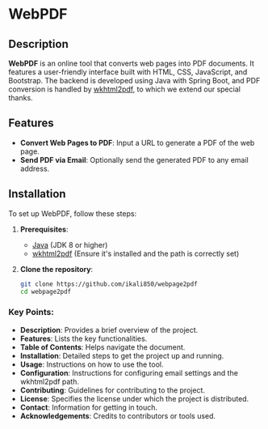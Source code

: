 # WebPDF

## Description

**WebPDF** is an online tool that converts web pages into PDF documents. It features a user-friendly interface built with HTML, CSS, JavaScript, and Bootstrap. The backend is developed using Java with Spring Boot, and PDF conversion is handled by [wkhtml2pdf](https://wkhtmltopdf.org), to which we extend our special thanks.

## Features

- **Convert Web Pages to PDF**: Input a URL to generate a PDF of the web page.
- **Send PDF via Email**: Optionally send the generated PDF to any email address.
## Installation

To set up WebPDF, follow these steps:

1. **Prerequisites**:
   - [Java](https://www.oracle.com/java/technologies/javase-downloads.html) (JDK 8 or higher)
   - [wkhtml2pdf](https://wkhtmltopdf.org/downloads.html) (Ensure it's installed and the path is correctly set)

2. **Clone the repository**:
   ```bash
   git clone https://github.com/ikali850/webpage2pdf
   cd webpage2pdf

### Key Points:

- **Description**: Provides a brief overview of the project.
- **Features**: Lists the key functionalities.
- **Table of Contents**: Helps navigate the document.
- **Installation**: Detailed steps to get the project up and running.
- **Usage**: Instructions on how to use the tool.
- **Configuration**: Instructions for configuring email settings and the wkhtml2pdf path.
- **Contributing**: Guidelines for contributing to the project.
- **License**: Specifies the license under which the project is distributed.
- **Contact**: Information for getting in touch.
- **Acknowledgements**: Credits to contributors or tools used.

   
